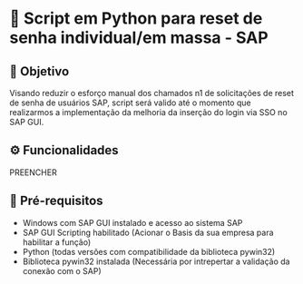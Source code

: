 # 🔐 Script em Python para reset de senha individual/em massa - SAP

## 📌 Objetivo

Visando reduzir o esforço manual dos chamados n1 de solicitações de reset de senha de usuários SAP, script será valido até o momento que realizarmos a implementação da melhoria da inserção do login via SSO no SAP GUI.

## ⚙️ Funcionalidades

PREENCHER

## 🧠 Pré-requisitos

- Windows com SAP GUI instalado e acesso ao sistema SAP
- SAP GUI Scripting habilitado (Acionar o Basis da sua empresa para habilitar a função)
- Python (todas versões com compatibilidade da biblioteca pywin32)
- Biblioteca pywin32 instalada (Necessária por intrepertar a validação da conexão com o SAP)


